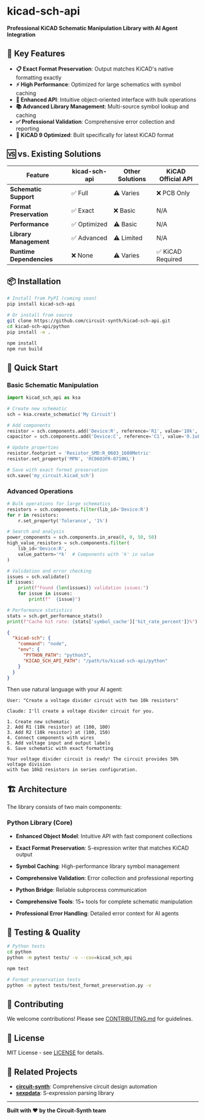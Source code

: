 # kicad-sch-api

**Professional KiCAD Schematic Manipulation Library with AI Agent Integration**


## 🚀 Key Features

- **📋 Exact Format Preservation**: Output matches KiCAD's native formatting exactly
- **⚡ High Performance**: Optimized for large schematics with symbol caching
- **🔧 Enhanced API**: Intuitive object-oriented interface with bulk operations
- **📚 Advanced Library Management**: Multi-source symbol lookup and caching
- **✅ Professional Validation**: Comprehensive error collection and reporting
- **🎯 KiCAD 9 Optimized**: Built specifically for latest KiCAD format

## 🆚 vs. Existing Solutions

| Feature | kicad-sch-api | Other Solutions | KiCAD Official API |
|---------|---------------|-----------------|-------------------|
| **Schematic Support** | ✅ Full | ⚠️ Varies | ❌ PCB Only |
| **Format Preservation** | ✅ Exact | ❌ Basic | N/A |
| **Performance** | ✅ Optimized | ⚠️ Basic | N/A |
| **Library Management** | ✅ Advanced | ⚠️ Limited | N/A |
| **Runtime Dependencies** | ❌ None | ⚠️ Varies | ✅ KiCAD Required |

## 📦 Installation

```bash
# Install from PyPI (coming soon)
pip install kicad-sch-api

# Or install from source
git clone https://github.com/circuit-synth/kicad-sch-api.git
cd kicad-sch-api/python
pip install -e .

npm install
npm run build
```

## 🎯 Quick Start

### Basic Schematic Manipulation

```python
import kicad_sch_api as ksa

# Create new schematic
sch = ksa.create_schematic('My Circuit')

# Add components
resistor = sch.components.add('Device:R', reference='R1', value='10k', position=(100, 100))
capacitor = sch.components.add('Device:C', reference='C1', value='0.1uF', position=(150, 100))

# Update properties
resistor.footprint = 'Resistor_SMD:R_0603_1608Metric'
resistor.set_property('MPN', 'RC0603FR-0710KL')

# Save with exact format preservation
sch.save('my_circuit.kicad_sch')
```

### Advanced Operations

```python
# Bulk operations for large schematics
resistors = sch.components.filter(lib_id='Device:R')
for r in resistors:
    r.set_property('Tolerance', '1%')

# Search and analysis
power_components = sch.components.in_area(0, 0, 50, 50)
high_value_resistors = sch.components.filter(
    lib_id='Device:R', 
    value_pattern='*k'  # Components with 'k' in value
)

# Validation and error checking
issues = sch.validate()
if issues:
    print(f"Found {len(issues)} validation issues:")
    for issue in issues:
        print(f"  {issue}")

# Performance statistics
stats = sch.get_performance_stats()
print(f"Cache hit rate: {stats['symbol_cache']['hit_rate_percent']}%")
```



```json
{
  "kicad-sch": {
    "command": "node",
    "env": {
      "PYTHON_PATH": "python3",
      "KICAD_SCH_API_PATH": "/path/to/kicad-sch-api/python"
    }
  }
}
```

Then use natural language with your AI agent:

```
User: "Create a voltage divider circuit with two 10k resistors"

Claude: I'll create a voltage divider circuit for you.

1. Create new schematic
2. Add R1 (10k resistor) at (100, 100)
3. Add R2 (10k resistor) at (100, 150) 
4. Connect components with wires
5. Add voltage input and output labels
6. Save schematic with exact formatting

Your voltage divider circuit is ready! The circuit provides 50% voltage division
with two 10kΩ resistors in series configuration.
```

## 🏗️ Architecture

The library consists of two main components:

### Python Library (Core)
- **Enhanced Object Model**: Intuitive API with fast component collections
- **Exact Format Preservation**: S-expression writer that matches KiCAD output
- **Symbol Caching**: High-performance library symbol management
- **Comprehensive Validation**: Error collection and professional reporting

- **Python Bridge**: Reliable subprocess communication
- **Comprehensive Tools**: 15+ tools for complete schematic manipulation
- **Professional Error Handling**: Detailed error context for AI agents

## 🧪 Testing & Quality

```bash
# Python tests
cd python
python -m pytest tests/ -v --cov=kicad_sch_api

npm test

# Format preservation tests
python -m pytest tests/test_format_preservation.py -v
```

## 🤝 Contributing

We welcome contributions! Please see [CONTRIBUTING.md](CONTRIBUTING.md) for guidelines.

## 📄 License

MIT License - see [LICENSE](LICENSE) for details.

## 🔗 Related Projects

- **[circuit-synth](https://github.com/circuit-synth/circuit-synth)**: Comprehensive circuit design automation
- **[sexpdata](https://github.com/jd-boyd/sexpdata)**: S-expression parsing library

---

**Built with ❤️ by the Circuit-Synth team**
